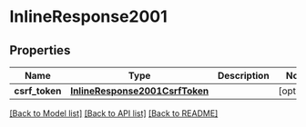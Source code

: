 # InlineResponse2001

## Properties
Name | Type | Description | Notes
------------ | ------------- | ------------- | -------------
**csrf_token** | [**InlineResponse2001CsrfToken**](InlineResponse2001CsrfToken.md) |  | [optional] 

[[Back to Model list]](../README.md#documentation-for-models) [[Back to API list]](../README.md#documentation-for-api-endpoints) [[Back to README]](../README.md)


